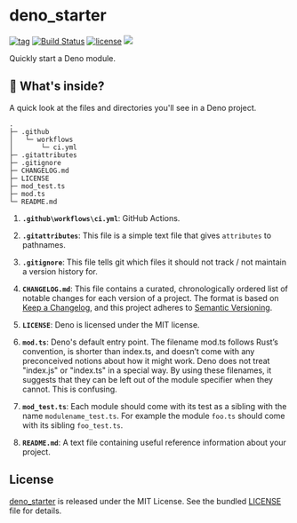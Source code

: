 # deno_starter

[![tag](https://img.shields.io/github/release/justjavac/deno_starter)](https://github.com/justjavac/deno_starter/releases)
[![Build Status](https://github.com/justjavac/deno_starter/workflows/ci/badge.svg?branch=master)](https://github.com/justjavac/deno_starter/actions)
[![license](https://img.shields.io/github/license/justjavac/deno_starter)](https://github.com/justjavac/deno_starter/blob/master/LICENSE)
[![](https://img.shields.io/badge/deno-v1.8-green.svg)](https://github.com/denoland/deno)

Quickly start a Deno module.

## 🧐 What's inside?

A quick look at the files and directories you'll see in a Deno project.

    .
    ├─ .github
    │   └─ workflows
    │       └─ ci.yml
    ├─ .gitattributes
    ├─ .gitignore
    ├─ CHANGELOG.md
    ├─ LICENSE
    ├─ mod_test.ts
    ├─ mod.ts
    └─ README.md

1. **`.github\workflows\ci.yml`**: GitHub Actions.

2. **`.gitattributes`**: This file is a simple text file that gives `attributes`
   to pathnames.

3. **`.gitignore`**: This file tells git which files it should not track / not
   maintain a version history for.

4. **`CHANGELOG.md`**: This file contains a curated, chronologically ordered
   list of notable changes for each version of a project. The format is based on
   [Keep a Changelog](https://keepachangelog.com/en/1.0.0/), and this project
   adheres to [Semantic Versioning](https://semver.org/spec/v2.0.0.html).

5. **`LICENSE`**: Deno is licensed under the MIT license.

6. **`mod.ts`**: Deno's default entry point. The filename mod.ts follows Rust’s
   convention, is shorter than index.ts, and doesn’t come with any preconceived
   notions about how it might work. Deno does not treat "index.js" or "index.ts"
   in a special way. By using these filenames, it suggests that they can be left
   out of the module specifier when they cannot. This is confusing.

7. **`mod_test.ts`**: Each module should come with its test as a sibling with
   the name `modulename_test.ts`. For example the module `foo.ts` should come
   with its sibling `foo_test.ts`.

8. **`README.md`**: A text file containing useful reference information about
   your project.

## License

[deno_starter](https://github.com/justjavac/deno_starter) is released under the
MIT License. See the bundled [LICENSE](./LICENSE) file for details.
